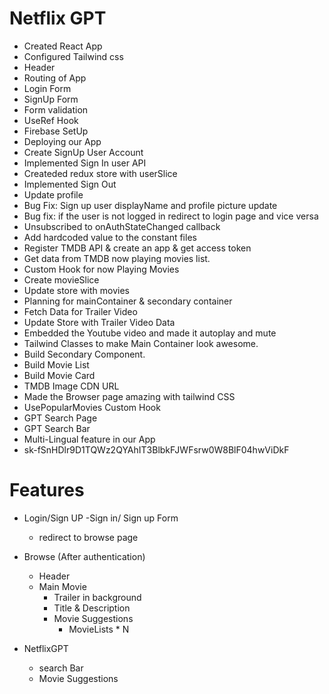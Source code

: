 # Netflix GPT

- Created React App
- Configured Tailwind css
- Header
- Routing of App
- Login Form
- SignUp Form
- Form validation
- UseRef Hook
- Firebase SetUp
- Deploying our App
- Create SignUp User Account
- Implemented Sign In user API
- Createded redux store with userSlice
- Implemented Sign Out
- Update profile
- Bug Fix: Sign up user displayName and profile picture update
- Bug fix: if the user is not logged in redirect to login page and vice versa
- Unsubscribed to onAuthStateChanged callback
- Add hardcoded value to the constant files
- Register TMDB API & create an app & get access token
- Get data from TMDB now playing movies list.
- Custom Hook for now Playing Movies
- Create movieSlice
- Update store with movies
- Planning for mainContainer & secondary container
- Fetch Data for Trailer Video
- Update Store with Trailer Video Data
- Embedded the Youtube video and made it autoplay and mute
- Tailwind Classes to make Main Container look awesome.
- Build Secondary Component.
- Build Movie List
- Build Movie Card
- TMDB Image CDN URL
- Made the Browser page amazing with tailwind CSS
- UsePopularMovies Custom Hook
- GPT Search Page
- GPT Search Bar
- Multi-Lingual feature in our App
- 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

# Features

- Login/Sign UP
  -Sign in/ Sign up Form

  - redirect to browse page

- Browse (After authentication)

  - Header
  - Main Movie
    - Trailer in background
    - Title & Description
    - Movie Suggestions
      - MovieLists \* N

- NetflixGPT
  - search Bar
  - Movie Suggestions
